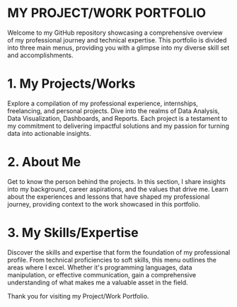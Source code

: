 # MY PROJECT/WORK PORTFOLIO

Welcome to my GitHub repository showcasing a comprehensive overview of my professional journey and technical expertise. This portfolio is divided into three main menus, providing you with a glimpse into my diverse skill set and accomplishments.

# 1. My Projects/Works

Explore a compilation of my professional experience, internships, freelancing, and personal projects. Dive into the realms of Data Analysis, Data Visualization, Dashboards, and Reports. Each project is a testament to my commitment to delivering impactful solutions and my passion for turning data into actionable insights.

# 2. About Me

Get to know the person behind the projects. In this section, I share insights into my background, career aspirations, and the values that drive me. Learn about the experiences and lessons that have shaped my professional journey, providing context to the work showcased in this portfolio.

# 3. My Skills/Expertise

Discover the skills and expertise that form the foundation of my professional profile. From technical proficiencies to soft skills, this menu outlines the areas where I excel. Whether it's programming languages, data manipulation, or effective communication, gain a comprehensive understanding of what makes me a valuable asset in the field.

Thank you for visiting my Project/Work Portfolio.
